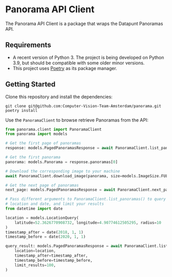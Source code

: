 # Panorama API Client

The Panorama API Client is a package that wraps the Datapunt Panoramas API.

## Requirements

- A recent version of Python 3. The project is being developed on Python 3.9, but should be compatible with some older minor versions.
- This project uses [Poetry](https://python-poetry.org/) as its package manager.

## Getting Started

Clone this repository and install the dependencies:

```shell
git clone git@github.com:Computer-Vision-Team-Amsterdam/panorama.git
poetry install
```

Use the `PanoramaClient` to browse retrieve Panoramas from the API:

```python
from panorama.client import PanoramaClient
from panorama import models

# Get the first page of panoramas
response: models.PagedPanoramasResponse = await PanoramaClient.list_panoramas()

# Get the first panorama
panorama: models.Panorama = response.panoramas[0]

# Download the corresponding image to your machine
await PanoramaClient.download_image(panorama, size=models.ImageSize.FULL)

# Get the next page of panoramas
next_page: models.PagedPanoramasResponse = await PanoramaClient.next_page(response)

# Pass different arguments to PanoramaClient.list_panoramas() to query
# location and date, and limit your results
from datetime import date

location = models.LocationQuery(
    latitude=52.3626770908732, longitude=4.90774612505295, radius=10
)
timestamp_after = date(2018, 1, 1)
timestamp_before = date(2020, 1, 1)

query_result: models.PagedPanoramasResponse = await PanoramaClient.list_panoramas(
    location=location,
    timestamp_after=timestamp_after,
    timestamp_before=timestamp_before,
    limit_results=100,
)
```
